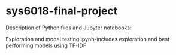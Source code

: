 # sys6018-final-project

Description of Python files and Jupyter notebooks:

Exploration and model testing.ipynb-includes exploration and best performing models using TF-IDF

